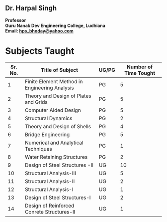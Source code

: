 ## Dr. Harpal Singh
**Professor**  
**Guru Nanak Dev Engineering College, Ludhiana**  
**Email: hps_bhoday@yahoo.com**

# Subjects Taught

| Sr. No. | Title of Subject                              | UG/PG | Number of Time Tought |     
| ------- | --------------------------------------------- | ----- | --------------------- |
| 1       | Finite Element Method in Engineering Analysis | PG    | 5                     |     |
| 2       | Theory and Design of Plates and Grids         | PG    | 5                     |     
| 3       | Computer Aided Design                         | PG    | 5                     |     
| 4       | Structural Dynamics                           | PG    | 2                     |     
| 5       | Theory and Design of Shells                   | PG    | 4                     |     
| 6       | Bridge Engineering                            | PG    | 5                     |     
| 7       | Numerical and Analytical Techniques           | PG    | 1                     |     
| 8       | Water Retaining Structures                    | PG    | 2                     |     
| 9       | Design of Steel Structures -II                | UG    | 10                    |     
| 10      | Structural Analysis-III                       | UG    | 5                     |     
| 11      | Structural Analysis-II                        | UG    | 2                     |     
| 12      | Structural Analysis-I                         | UG    | 1                     |     
| 13      | Design of Steel Structures-I                  | UG    | 2                     |     
| 14      | Design of Reinforced Conrete Structures-II    | UG    | 1                     |     
